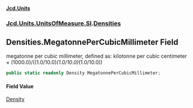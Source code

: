 #### [Jcd.Units](index.md 'index')
### [Jcd.Units.UnitsOfMeasure.SI](Jcd.Units.UnitsOfMeasure.SI.md 'Jcd.Units.UnitsOfMeasure.SI').[Densities](Densities.md 'Jcd.Units.UnitsOfMeasure.SI.Densities')

## Densities.MegatonnePerCubicMillimeter Field

megatonne per cubic millimeter, defined as: kilotonne per cubic centimeter × (1000.0)/((1.0/10.0)*(1.0/10.0)*(1.0/10.0))

```csharp
public static readonly Density MegatonnePerCubicMillimeter;
```

#### Field Value
[Density](Density.md 'Jcd.Units.UnitTypes.Density')